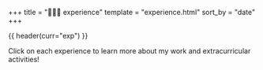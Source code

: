+++
title = "👩🏻‍💻 experience"
template = "experience.html"
sort_by = "date"
+++

{{ header(curr="exp") }}

Click on each experience to learn more about my work and extracurricular activities!